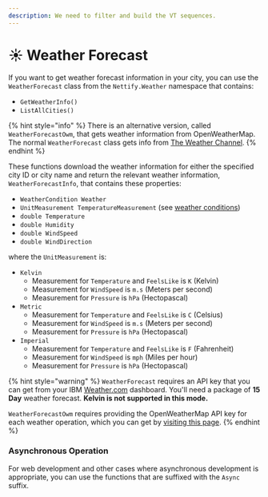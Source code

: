 ```yaml
---
description: We need to filter and build the VT sequences.
---
```


# ☀️ Weather Forecast

If you want to get weather forecast information in your city, you can use the `WeatherForecast` class from the `Nettify.Weather` namespace that contains:

* `GetWeatherInfo()`
* `ListAllCities()`

{% hint style="info" %}
There is an alternative version, called `WeatherForecastOwm`, that gets weather information from OpenWeatherMap. The normal `WeatherForecast` class gets info from [The Weather Channel](https://weather.com/).
{% endhint %}

These functions download the weather information for either the specified city ID or city name and return the relevant weather information, `WeatherForecastInfo`, that contains these properties:

* `WeatherCondition Weather`
* `UnitMeasurement TemperatureMeasurement` (see [weather conditions](https://openweathermap.org/weather-conditions))
* `double Temperature`
* `double Humidity`
* `double WindSpeed`
* `double WindDirection`

where the `UnitMeasurement` is:

* `Kelvin`
  * Measurement for `Temperature` and `FeelsLike` is `K` (Kelvin)
  * Measurement for `WindSpeed` is `m.s` (Meters per second)
  * Measurement for `Pressure` is `hPa` (Hectopascal)
* `Metric`
  * Measurement for `Temperature` and `FeelsLike` is `C` (Celsius)
  * Measurement for `WindSpeed` is `m.s` (Meters per second)
  * Measurement for `Pressure` is `hPa` (Hectopascal)
* `Imperial`
  * Measurement for `Temperature` and `FeelsLike` is `F` (Fahrenheit)
  * Measurement for `WindSpeed` is `mph` (Miles per hour)
  * Measurement for `Pressure` is `hPa` (Hectopascal)

{% hint style="warning" %}
`WeatherForecast` requires an API key that you can get from your IBM [Weather.com](https://www.ibm.com/products/environmental-intelligence-suite) dashboard. You'll need a package of **15 Day** weather forecast. **Kelvin is not supported in this mode.**

`WeatherForecastOwm` requires providing the OpenWeatherMap API key for each weather operation, which you can get by [visiting this page](https://home.openweathermap.org/api\_keys).
{% endhint %}

### Asynchronous Operation

For web development and other cases where asynchronous development is appropriate, you can use the functions that are suffixed with the `Async` suffix.

